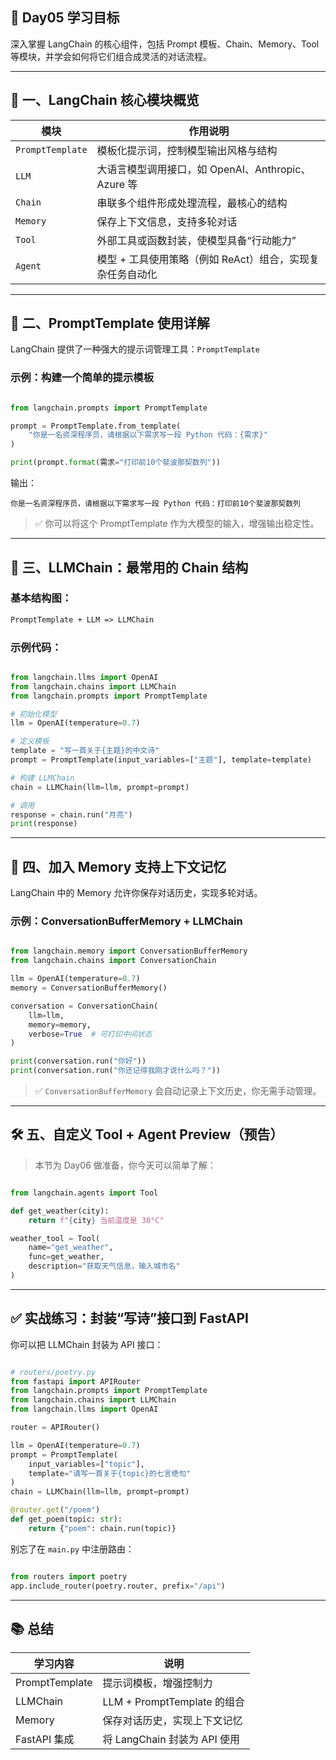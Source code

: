 
## 🎯 Day05 学习目标

深入掌握 LangChain 的核心组件，包括 Prompt 模板、Chain、Memory、Tool 等模块，并学会如何将它们组合成灵活的对话流程。

------

## 🧱 一、LangChain 核心模块概览

| 模块             | 作用说明                                                  |
| ---------------- | --------------------------------------------------------- |
| `PromptTemplate` | 模板化提示词，控制模型输出风格与结构                      |
| `LLM`            | 大语言模型调用接口，如 OpenAI、Anthropic、Azure 等        |
| `Chain`          | 串联多个组件形成处理流程，最核心的结构                    |
| `Memory`         | 保存上下文信息，支持多轮对话                              |
| `Tool`           | 外部工具或函数封装，使模型具备“行动能力”                  |
| `Agent`          | 模型 + 工具使用策略（例如 ReAct）组合，实现复杂任务自动化 |



------

## 🧪 二、PromptTemplate 使用详解

LangChain 提供了一种强大的提示词管理工具：`PromptTemplate`

### 示例：构建一个简单的提示模板

```python

from langchain.prompts import PromptTemplate

prompt = PromptTemplate.from_template(
    "你是一名资深程序员，请根据以下需求写一段 Python 代码：{需求}"
)

print(prompt.format(需求="打印前10个斐波那契数列"))
```

输出：

```
你是一名资深程序员，请根据以下需求写一段 Python 代码：打印前10个斐波那契数列
```

> ✅ 你可以将这个 PromptTemplate 作为大模型的输入，增强输出稳定性。

------

## 🔁 三、LLMChain：最常用的 Chain 结构

### 基本结构图：

```txt
PromptTemplate + LLM => LLMChain
```

### 示例代码：

```python

from langchain.llms import OpenAI
from langchain.chains import LLMChain
from langchain.prompts import PromptTemplate

# 初始化模型
llm = OpenAI(temperature=0.7)

# 定义模板
template = "写一首关于{主题}的中文诗"
prompt = PromptTemplate(input_variables=["主题"], template=template)

# 构建 LLMChain
chain = LLMChain(llm=llm, prompt=prompt)

# 调用
response = chain.run("月亮")
print(response)
```

------

## 🧠 四、加入 Memory 支持上下文记忆

LangChain 中的 Memory 允许你保存对话历史，实现多轮对话。

### 示例：ConversationBufferMemory + LLMChain

```python

from langchain.memory import ConversationBufferMemory
from langchain.chains import ConversationChain

llm = OpenAI(temperature=0.7)
memory = ConversationBufferMemory()

conversation = ConversationChain(
    llm=llm,
    memory=memory,
    verbose=True  # 可打印中间状态
)

print(conversation.run("你好"))
print(conversation.run("你还记得我刚才说什么吗？"))
```

> ✅ `ConversationBufferMemory` 会自动记录上下文历史，你无需手动管理。

------

## 🛠️ 五、自定义 Tool + Agent Preview（预告）

> 本节为 Day06 做准备，你今天可以简单了解：

```python

from langchain.agents import Tool

def get_weather(city):
    return f"{city} 当前温度是 30°C"

weather_tool = Tool(
    name="get_weather",
    func=get_weather,
    description="获取天气信息，输入城市名"
)
```

------

## ✅ 实战练习：封装“写诗”接口到 FastAPI

你可以把 LLMChain 封装为 API 接口：

```python

# routers/poetry.py
from fastapi import APIRouter
from langchain.prompts import PromptTemplate
from langchain.chains import LLMChain
from langchain.llms import OpenAI

router = APIRouter()

llm = OpenAI(temperature=0.7)
prompt = PromptTemplate(
    input_variables=["topic"],
    template="请写一首关于{topic}的七言绝句"
)
chain = LLMChain(llm=llm, prompt=prompt)

@router.get("/poem")
def get_poem(topic: str):
    return {"poem": chain.run(topic)}
```

别忘了在 `main.py` 中注册路由：

```python

from routers import poetry
app.include_router(poetry.router, prefix="/api")
```

------

## 📚 总结

| 学习内容       | 说明                         |
| -------------- | ---------------------------- |
| PromptTemplate | 提示词模板，增强控制力       |
| LLMChain       | LLM + PromptTemplate 的组合  |
| Memory         | 保存对话历史，实现上下文记忆 |
| FastAPI 集成   | 将 LangChain 封装为 API 使用 |


